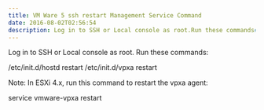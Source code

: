 ```yaml
---
title: VM Ware 5 ssh restart Management Service Command
date: 2016-08-02T02:56:54
description: Log in to SSH or Local console as root.Run these commands#/etc/init.d/hostd restart/etc/init.d/vpxa restartNote# In ESXi 4.x, run this command to restart the vpxa agent#service vmware-vpxa restart
---
```


Log in to SSH or Local console as root.
Run these commands:

/etc/init.d/hostd restart
/etc/init.d/vpxa restart

Note: In ESXi 4.x, run this command to restart the vpxa agent:

service vmware-vpxa restart
